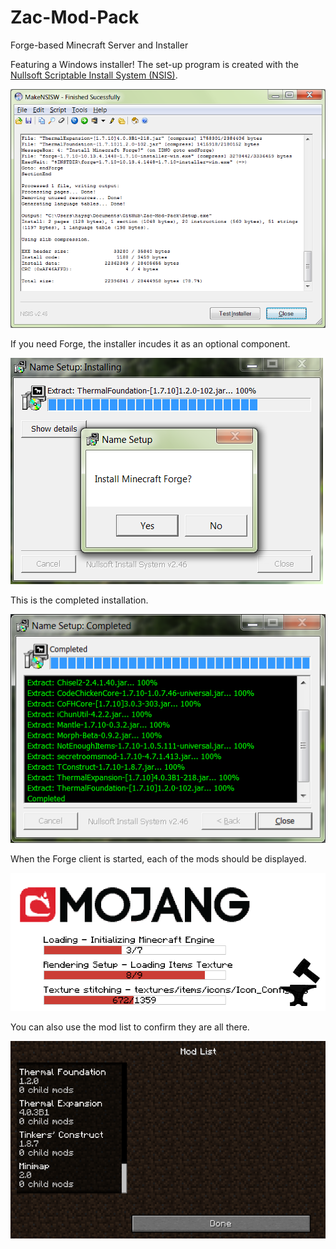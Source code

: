 # Zac-Mod-Pack
Forge-based Minecraft Server and Installer

Featuring a Windows installer! The set-up program is created with the [Nullsoft Scriptable Install System (NSIS)](http://nsis.sourceforge.net/Main_Page "NSIS").

![NSIS-Script](images/MakeNSISW.png?raw=true "Compile NSIS Script")

If you need Forge, the installer incudes it as an optional component.

![Install-Forge](images/AskToInstallForge.PNG?raw=true "Optionally Install Forge")

This is the completed installation.

![Install-Completed](images/InstallCompleted.png?raw=true "Install Completed")

When the Forge client is started, each of the mods should be displayed.

![Init-Forge](images/InitializingForge.png?raw=true "Initializing Forge")

You can also use the mod list to confirm they are all there.

![Mod-List](images/PartialModList.PNG?raw=true "Partial Mod List")
